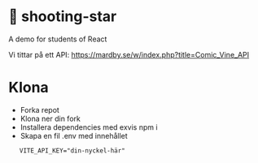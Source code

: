 # 🌠 shooting-star

A demo for students of React

Vi tittar på ett API: https://mardby.se/w/index.php?title=Comic_Vine_API

# Klona

-  Forka repot
-  Klona ner din fork
-  Installera dependencies med exvis npm i
-  Skapa en fil .env med innehållet

```
   VITE_API_KEY="din-nyckel-här"
```
